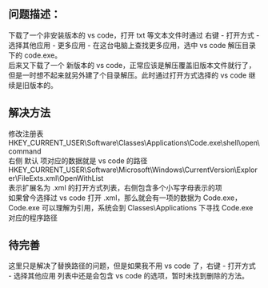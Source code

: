 ## 问题描述：
下载了一个非安装版本的 vs code，打开 txt 等文本文件时通过 右键 - 打开方式 - 选择其他应用 - 更多应用 - 在这台电脑上查找更多应用，选中 vs code 解压目录下的 code.exe。  
后来又下载了一个 新版本的 vs code，正常应该是解压覆盖旧版本文件就行了，但是一时想不起来就另外建了个目录解压。此时通过打开方式选择的 vs code 继续是旧版本的。
## 解决方法
修改注册表
HKEY_CURRENT_USER\Software\Classes\Applications\Code.exe\shell\open\command  
右侧 默认 项对应的数据就是 vs code 的路径  
HKEY_CURRENT_USER\Software\Microsoft\Windows\CurrentVersion\Explorer\FileExts\.xml\OpenWithList  
表示扩展名为 .xml 的打开方式列表，右侧包含多个小写字母表示的项  
如果曾今选择过 vs code 打开 .xml，那么就会有一项的数据为 Code.exe，Code.exe 可以理解为引用，系统会到 Classes\Applications 下寻找 Code.exe 对应的程序路径
## 待完善
这里只是解决了替换路径的问题，但是如果我不用 vs code 了，右键 - 打开方式 - 选择其他应用 列表中还是会包含 vs code 的选项，暂时未找到删除的方法。  